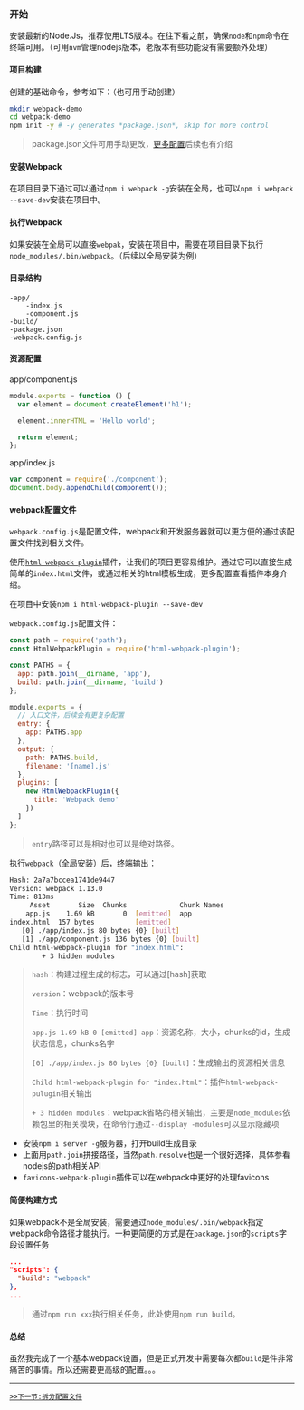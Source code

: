 ### 开始

安装最新的Node.Js，推荐使用LTS版本。在往下看之前，确保`node`和`npm`命令在终端可用。（可用`nvm`管理nodejs版本，老版本有些功能没有需要额外处理）

#### 项目构建

创建的基础命令，参考如下：（也可用手动创建）

```sh
mkdir webpack-demo
cd webpack-demo
npm init -y # -y generates *package.json*, skip for more control
```
>package.json文件可用手动更改，[更多配置](https://docs.npmjs.com/files/package.json)后续也有介绍

#### 安装Webpack

在项目目录下通过可以通过`npm i webpack -g`安装在全局，也可以`npm i webpack --save-dev`安装在项目中。

#### 执行Webpack

如果安装在全局可以直接`webpak`，安装在项目中，需要在项目目录下执行`node_modules/.bin/webpack`。（后续以全局安装为例）

#### 目录结构

```
-app/
    -index.js
    -component.js
-build/
-package.json
-webpack.config.js
```

#### 资源配置

app/component.js

```js
module.exports = function () {
  var element = document.createElement('h1');

  element.innerHTML = 'Hello world';

  return element;
};
```

app/index.js

```js
var component = require('./component');
document.body.appendChild(component());
```

#### webpack配置文件

`webpack.config.js`是配置文件，webpack和开发服务器就可以更方便的通过该配置文件找到相关文件。

使用[`html-webpack-plugin`](https://www.npmjs.com/package/html-webpack-plugin)插件，让我们的项目更容易维护。通过它可以直接生成简单的`index.html`文件，或通过相关的html模板生成，更多配置查看插件本身介绍。

在项目中安装`npm i html-webpack-plugin --save-dev`

`webpack.config.js`配置文件：

```js
const path = require('path');
const HtmlWebpackPlugin = require('html-webpack-plugin');

const PATHS = {
  app: path.join(__dirname, 'app'),
  build: path.join(__dirname, 'build')
};

module.exports = {
  // 入口文件，后续会有更复杂配置
  entry: {
    app: PATHS.app
  },
  output: {
    path: PATHS.build,
    filename: '[name].js'
  },
  plugins: [
    new HtmlWebpackPlugin({
      title: 'Webpack demo'
    })
  ]
};
```
>`entry`路径可以是相对也可以是绝对路径。

执行`webpack`（全局安装）后，终端输出：

```sh
Hash: 2a7a7bccea1741de9447
Version: webpack 1.13.0
Time: 813ms
     Asset       Size  Chunks             Chunk Names
    app.js    1.69 kB       0  [emitted]  app
index.html  157 bytes          [emitted]
   [0] ./app/index.js 80 bytes {0} [built]
   [1] ./app/component.js 136 bytes {0} [built]
Child html-webpack-plugin for "index.html":
        + 3 hidden modules
```
> `hash`：构建过程生成的标志，可以通过[hash]获取
> 
> `version`：webpack的版本号
> 
> `Time`：执行时间
> 
> `app.js 1.69 kB 0 [emitted] app`：资源名称，大小，chunks的id，生成状态信息，chunks名字
> 
> `[0] ./app/index.js 80 bytes {0} [built]`：生成输出的资源相关信息
> 
> `Child html-webpack-plugin for "index.html"`：插件`html-webpack-pulugin`相关输出
> 
> `+ 3 hidden modules`：webpack省略的相关输出，主要是`node_modules`依赖包里的相关模块，在命令行通过`--display -modules`可以显示隐藏项

* 安装`npm i server -g`服务器，打开build生成目录
* 上面用`path.join`拼接路径，当然`path.resolve`也是一个很好选择，具体参看nodejs的path相关API
* `favicons-webpack-plugin`插件可以在webpack中更好的处理favicons

#### 简便构建方式

如果webpack不是全局安装，需要通过`node_modules/.bin/webpack`指定webpack命令路径才能执行。一种更简便的方式是在`package.json`的`scripts`字段设置任务

```json
...
"scripts": {
  "build": "webpack"
},
...
```
>通过`npm run xxx`执行相关任务，此处使用`npm run build`。

#### 总结

虽然我完成了一个基本webpack设置，但是正式开发中需要每次都`build`是件非常痛苦的事情。所以还需要更高级的配置。。。

-----

[`>>下一节:拆分配置文件`](./Splitting-the-Configuration.md)









